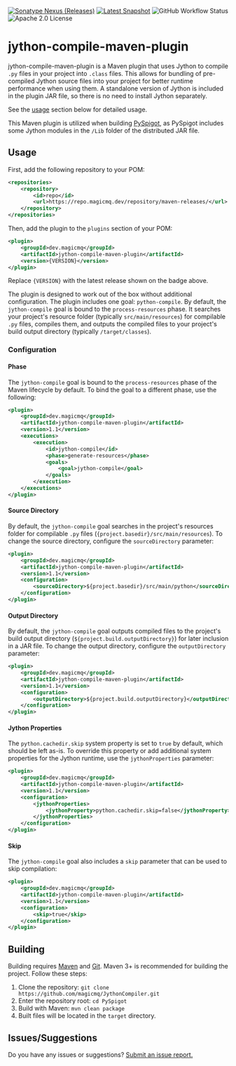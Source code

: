 [![Sonatype Nexus (Releases)](https://img.shields.io/nexus/r/dev.magicmq/jython-compile-maven-plugin?nexusVersion=3&server=https%3A%2F%2Frepo.magicmq.dev&label=Latest%20Release)](https://repo.magicmq.dev/#browse/browse:maven-releases:dev%2Fmagicmq%2Fjython-compile-maven-plugin)
[![Latest Snapshot](https://img.shields.io/badge/dynamic/xml?color=orange&label=Latest%20Snapshot&query=%2F%2Fmetadata%2Fversioning%2Fversions%2Fversion%5Blast()%5D&url=https%3A%2F%2Frepo.magicmq.dev%2Frepository%2Fmaven-snapshots%2Fdev%2Fmagicmq%2Fjython-compiler%2Fmaven-metadata.xml)](https://repo.magicmq.dev/#browse/browse:maven-snapshots:dev%2Fmagicmq%2Fpyspigot)
![GitHub Workflow Status](https://img.shields.io/github/actions/workflow/status/magicmq/JythonCompiler/maven.yml?branch=master)
![Apache 2.0 License](https://img.shields.io/github/license/magicmq/JythonCompiler)

# jython-compile-maven-plugin

jython-compile-maven-plugin is a Maven plugin that uses Jython to compile `.py` files in your project into `.class` files. This allows for bundling of pre-compiled Jython source files into your project for better runtime performance when using them. A standalone version of Jython is included in the plugin JAR file, so there is no need to install Jython separately.

See the [usage](#usage) section below for detailed usage.

This Maven plugin is utilized when building [PySpigot](https://github.com/magicmq/pyspigot), as PySpigot includes some Jython modules in the `/Lib` folder of the distributed JAR file.

## Usage

First, add the following repository to your POM:

```xml
<repositories>
    <repository>
        <id>repo</id>
        <url>https://repo.magicmq.dev/repository/maven-releases/</url>
    </repository>
</repositories>
```

Then, add the plugin to the `plugins` section of your POM:

```xml
<plugin>
    <groupId>dev.magicmq</groupId>
    <artifactId>jython-compile-maven-plugin</artifactId>
    <version>{VERSION}</version>
</plugin>
```
Replace `{VERSION}` with the latest release shown on the badge above.

The plugin is designed to work out of the box without additional configuration. The plugin includes one goal: `python-compile`. By default, the `jython-compile` goal is bound to the `process-resources` phase. It searches your project's resource folder (typically `src/main/resources`) for compilable `.py` files, compiles them, and outputs the compiled files to your project's build output directory (typically `/target/classes`).

### Configuration

#### Phase

The `jython-compile` goal is bound to the `process-resources` phase of the Maven lifecycle by default. To bind the goal to a different phase, use the following:

```xml
<plugin>
    <groupId>dev.magicmq</groupId>
    <artifactId>jython-compile-maven-plugin</artifactId>
    <version>1.1</version>
    <executions>
        <execution>
            <id>jython-compile</id>
            <phase>generate-resources</phase>
            <goals>
                <goal>jython-compile</goal>
            </goals>
        </execution>
    </executions>
</plugin>
```

#### Source Directory

By default, the `jython-compile` goal searches in the project's resources folder for compilable `.py` files (`{project.basedir}/src/main/resources`). To change the source directory, configure the `sourceDirectory` parameter: 

```xml
<plugin>
    <groupId>dev.magicmq</groupId>
    <artifactId>jython-compile-maven-plugin</artifactId>
    <version>1.1</version>
    <configuration>
        <sourceDirectory>${project.basedir}/src/main/python</sourceDirectory>
    </configuration>
</plugin>
```

#### Output Directory

By default, the `jython-compile` goal outputs compiled files to the project's build output directory (`${project.build.outputDirectory}`) for later inclusion in a JAR file. To change the output directory, configure the `outputDirectory` parameter:

```xml
<plugin>
    <groupId>dev.magicmq</groupId>
    <artifactId>jython-compile-maven-plugin</artifactId>
    <version>1.1</version>
    <configuration>
        <outputDirectory>${project.build.outputDirectory}</outputDirectory>
    </configuration>
</plugin>
```

#### Jython Properties

The `python.cachedir.skip` system property is set to `true` by default, which should be left as-is. To override this property or add additional system properties for the Jython runtime, use the `jythonProperties` parameter:

```xml
<plugin>
    <groupId>dev.magicmq</groupId>
    <artifactId>jython-compile-maven-plugin</artifactId>
    <version>1.1</version>
    <configuration>
        <jythonProperties>
            <jythonProperty>python.cachedir.skip=false</jythonProperty>
        </jythonProperties>
    </configuration>
</plugin>
```

#### Skip

The `jython-compile` goal also includes a `skip` parameter that can be used to skip compilation:

```xml
<plugin>
    <groupId>dev.magicmq</groupId>
    <artifactId>jython-compile-maven-plugin</artifactId>
    <version>1.1</version>
    <configuration>
        <skip>true</skip>
    </configuration>
</plugin>
```

## Building

Building requires [Maven](https://maven.apache.org/) and [Git](https://git-scm.com/). Maven 3+ is recommended for building the project. Follow these steps:

1. Clone the repository: `git clone https://github.com/magicmq/JythonCompiler.git`
2. Enter the repository root: `cd PySpigot`
3. Build with Maven: `mvn clean package`
4. Built files will be located in the `target` directory.

## Issues/Suggestions

Do you have any issues or suggestions? [Submit an issue report.](https://github.com/magicmq/JythonCompiler/issues/new)
